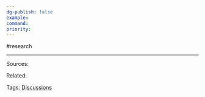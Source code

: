 ```yaml
---
dg-publish: false
example: 
command: 
priority: 
---
```


#research 


---


Sources:

Related:

Tags:
[Discussions](Discussions.md)
